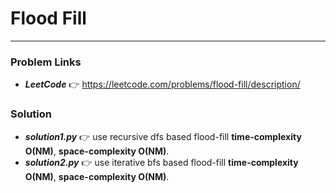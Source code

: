 # Flood Fill

---

### Problem Links
- **_LeetCode_** :point_right: https://leetcode.com/problems/flood-fill/description/

### Solution
- **_solution1.py_** :point_right: use recursive dfs based flood-fill **time-complexity O(NM)**, **space-complexity O(NM)**.
- **_solution2.py_** :point_right: use iterative bfs based flood-fill **time-complexity O(NM)**, **space-complexity O(NM)**.
